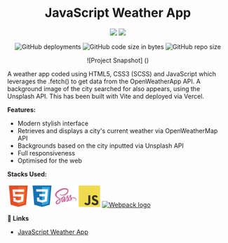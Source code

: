 <div align="center">
<h1>JavaScript Weather App</h1>

![](https://api.checklyhq.com/v1/badges/checks/2a052ace-0ae9-4eb4-bc39-17e2e2fc16ae?style=for-the-badge&theme=dark) ![](https://api.checklyhq.com/v1/badges/checks/2a052ace-0ae9-4eb4-bc39-17e2e2fc16ae?style=for-the-badge&theme=dark&responseTime=true) 

![GitHub deployments](https://img.shields.io/github/deployments/asbhogal/JavaScript-Weather-App/production?label=DEPLOYMENT%20STATE&style=for-the-badge&labelColor=000) ![GitHub code size in bytes](https://img.shields.io/github/languages/code-size/asbhogal/JavaScript-Weather-App?style=for-the-badge&labelColor=000) ![GitHub repo size](https://img.shields.io/github/repo-size/asbhogal/JavaScript-Weather-App?color=blueviolet&style=for-the-badge&labelColor=000)

![Project Snapshot] ()

</div>

A weather app coded using HTML5, CSS3 (SCSS) and JavaScript which leverages the .fetch() to get data from the OpenWeatherApp API. A background image of the city searched for also appears, using the Unsplash API. This has been built with Vite and deployed via Vercel.

<strong>Features:</strong><br>
  - Modern stylish interface
  - Retrieves and displays a city's current weather via OpenWeatherMap API
  - Backgrounds based on the city inputted via Unsplash API
  - Full responsiveness
  - Optimised for the web

<strong>Stacks Used:</strong><br>
<br>
<a target="_blank" rel="noopener noreferrer" href="https://github.com/devicons/devicon/blob/master/icons/html5/html5-original.svg"><img src="https://github.com/devicons/devicon/raw/master/icons/html5/html5-original.svg" alt="html5" width="50" height="50" style="max-width:100%;"></a>
<a target="_blank" rel="noopener noreferrer" href="https://github.com/devicons/devicon/blob/master/icons/css3/css3-original.svg"><img src="https://github.com/devicons/devicon/raw/master/icons/css3/css3-original.svg" alt="css3" width="50" height="50" style="max-width:100%;"></a>
<a target="_blank" rel="noopener noreferrer" href="https://github.com/devicons/devicon/blob/master/icons/sass/sass-original.svg"><img src="https://github.com/devicons/devicon/blob/master/icons/sass/sass-original.svg" alt="sass" width="50" height="50" style="max-width:100%;"></a>
<a target="_blank" rel="noopener noreferrer" href="https://github.com/devicons/devicon/blob/master/icons/javascript/javascript-original.svg"><img src="https://github.com/devicons/devicon/raw/master/icons/javascript/javascript-original.svg" alt="JavaScript" width="50" height="50" style="max-width:100%;"></a>
<a target="_blank" rel="noopener noreferrer" href="https://github.com/vitejs/vite/blob/main/docs/public/logo.svg"><img src="https://github.com/vitejs/vite/blob/main/docs/public/logo.svg" alt="Webpack logo" width="50" height="50" style="max-width:100%;"></a>

<strong>:link: Links</strong><br>
 - <a target="_blank" href="https://javascript-weatherapp.vercel.app">JavaScript Weather App</a>
